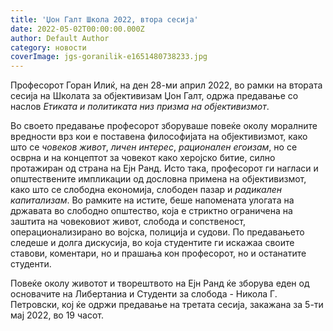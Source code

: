 ```yaml
---
title: 'Џон Галт Школа 2022, втора сесија'
date: 2022-05-02T00:00:00.000Z
author: Default Author
category: новости
coverImage: jgs-goranilik-e1651480738233.jpg
---
```


Професорот Горан Илиќ, на ден 28-ми април 2022, во рамки на втората сесија на Школата за објективизам Џон Галт, одржа предавање со наслов _Етиката и политиката низ призма на објективизмот_. 

Во своето предавање професорот зборуваше повеќе околу моралните вредности врз кои е поставена философијата на објективизмот, како што се _човеков живот_, _личен интерес_, _рационален егоизам_, но се осврна и на концептот за човекот како херојско битие, силно протажиран од страна на Ејн Ранд. Исто така, професорот ги нагласи и општествените импликации од дословна примена на објективизмот, како што се слободна економија, слободен пазар и _радикален капитализам_. Во рамките на истите, беше напомената улогата на државата во слободно општество, која е стриктно ограничена на заштита на човековиот живот, слобода и сопственост, операционализирано во војска, полиција и судови. По предавањето следеше и долга дискусија, во која студентите ги искажаа своите ставови, коментари, но и прашања кон професорот, но и останатите студенти.

Повеќе околу животот и творештвото на Ејн Ранд ќе зборува еден од основачите на Либертаниа и Студенти за слобода - Никола Г. Петровски, кој ќе одржи предавање на третата сесија, закажана за 5-ти мај 2022, во 19 часот.
